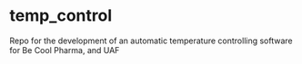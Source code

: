 # temp_control
Repo for the development of an automatic temperature controlling software for Be Cool Pharma, and UAF
